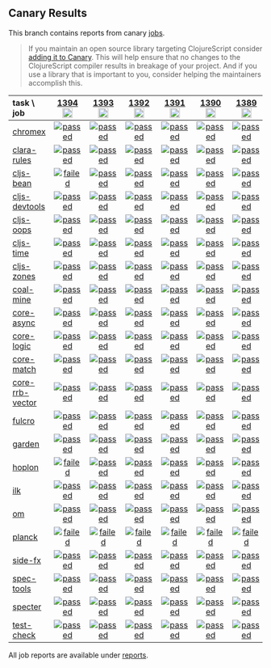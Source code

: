 ## Canary Results

This branch contains reports from canary [jobs](https://github.com/cljs-oss/canary/tree/jobs).

> If you maintain an open source library targeting ClojureScript consider [adding it to Canary](https://github.com/cljs-oss/canary/tree/master#how-to-participate). This will help ensure that no changes to the ClojureScript compiler results in breakage of your project. And if you use a library that is important to you, consider helping the maintainers accomplish this.

[//]: # (begin_overview_table)

| task \ job | <a href="reports/2020/05/04/job-001394-1.10.755-f4631853" title="job #1394&#xA;&#xA;job&#xA;&#xA;requested by BinaryAge Bot (@babot) on 2020-05-04T11:02:22Z">1394<br/><img width=20 height=20 src="https://avatars0.githubusercontent.com/u/1476765?v=4&s=60"></a> | <a href="reports/2020/05/03/job-001393-1.10.753-917e1d23" title="job #1393&#xA;&#xA;job&#xA;&#xA;requested by BinaryAge Bot (@babot) on 2020-05-03T11:02:25Z">1393<br/><img width=20 height=20 src="https://avatars0.githubusercontent.com/u/1476765?v=4&s=60"></a> | <a href="reports/2020/05/02/job-001392-1.10.753-917e1d23" title="job #1392&#xA;&#xA;job&#xA;&#xA;requested by BinaryAge Bot (@babot) on 2020-05-02T11:02:18Z">1392<br/><img width=20 height=20 src="https://avatars0.githubusercontent.com/u/1476765?v=4&s=60"></a> | <a href="reports/2020/05/01/job-001391-1.10.751-052204d9" title="job #1391&#xA;&#xA;job&#xA;&#xA;requested by BinaryAge Bot (@babot) on 2020-05-01T11:02:18Z">1391<br/><img width=20 height=20 src="https://avatars0.githubusercontent.com/u/1476765?v=4&s=60"></a> | <a href="reports/2020/04/30/job-001390-1.10.749-2f8dd2ef" title="job #1390&#xA;&#xA;job&#xA;&#xA;requested by BinaryAge Bot (@babot) on 2020-04-30T11:02:30Z">1390<br/><img width=20 height=20 src="https://avatars0.githubusercontent.com/u/1476765?v=4&s=60"></a> | <a href="reports/2020/04/29/job-001389-1.10.748-419cd4b2" title="job #1389&#xA;&#xA;job&#xA;&#xA;requested by BinaryAge Bot (@babot) on 2020-04-29T11:02:13Z">1389<br/><img width=20 height=20 src="https://avatars0.githubusercontent.com/u/1476765?v=4&s=60"></a> | <a href="reports/2020/04/28/job-001388-1.10.748-419cd4b2" title="job #1388&#xA;&#xA;job&#xA;&#xA;requested by BinaryAge Bot (@babot) on 2020-04-28T11:02:26Z">1388<br/><img width=20 height=20 src="https://avatars0.githubusercontent.com/u/1476765?v=4&s=60"></a> | <a href="reports/2020/04/27/job-001387-1.10.748-419cd4b2" title="job #1387&#xA;&#xA;job&#xA;&#xA;requested by BinaryAge Bot (@babot) on 2020-04-27T11:02:32Z">1387<br/><img width=20 height=20 src="https://avatars0.githubusercontent.com/u/1476765?v=4&s=60"></a> | <a href="reports/2020/04/26/job-001386-1.10.744-6a6e4e30" title="job #1386&#xA;&#xA;job&#xA;&#xA;requested by BinaryAge Bot (@babot) on 2020-04-26T11:02:15Z">1386<br/><img width=20 height=20 src="https://avatars0.githubusercontent.com/u/1476765?v=4&s=60"></a> | <a href="reports/2020/04/25/job-001385-1.10.741-799d62fe" title="job #1385&#xA;&#xA;job&#xA;&#xA;requested by BinaryAge Bot (@babot) on 2020-04-25T11:02:14Z">1385<br/><img width=20 height=20 src="https://avatars0.githubusercontent.com/u/1476765?v=4&s=60"></a> |
| :--- | :---: | :---: | :---: | :---: | :---: | :---: | :---: | :---: | :---: | :---: |
| [chromex](https://github.com/binaryage/chromex) | <a href="reports/2020/05/04/job-001394-1.10.755-f4631853#-chromex"><img title="passed" src="http://box.binaryage.com/s-passed.svg"><a> | <a href="reports/2020/05/03/job-001393-1.10.753-917e1d23#-chromex"><img title="passed" src="http://box.binaryage.com/s-passed.svg"><a> | <a href="reports/2020/05/02/job-001392-1.10.753-917e1d23#-chromex"><img title="passed" src="http://box.binaryage.com/s-passed.svg"><a> | <a href="reports/2020/05/01/job-001391-1.10.751-052204d9#-chromex"><img title="passed" src="http://box.binaryage.com/s-passed.svg"><a> | <a href="reports/2020/04/30/job-001390-1.10.749-2f8dd2ef#-chromex"><img title="passed" src="http://box.binaryage.com/s-passed.svg"><a> | <a href="reports/2020/04/29/job-001389-1.10.748-419cd4b2#-chromex"><img title="passed" src="http://box.binaryage.com/s-passed.svg"><a> | <a href="reports/2020/04/28/job-001388-1.10.748-419cd4b2#-chromex"><img title="passed" src="http://box.binaryage.com/s-passed.svg"><a> | <a href="reports/2020/04/27/job-001387-1.10.748-419cd4b2#-chromex"><img title="passed" src="http://box.binaryage.com/s-passed.svg"><a> | <a href="reports/2020/04/26/job-001386-1.10.744-6a6e4e30#-chromex"><img title="passed" src="http://box.binaryage.com/s-passed.svg"><a> | <a href="reports/2020/04/25/job-001385-1.10.741-799d62fe#-chromex"><img title="passed" src="http://box.binaryage.com/s-passed.svg"><a> |
| [clara-rules](https://github.com/cerner/clara-rules) | <a href="reports/2020/05/04/job-001394-1.10.755-f4631853#-clara-rules"><img title="passed" src="http://box.binaryage.com/s-passed.svg"><a> | <a href="reports/2020/05/03/job-001393-1.10.753-917e1d23#-clara-rules"><img title="passed" src="http://box.binaryage.com/s-passed.svg"><a> | <a href="reports/2020/05/02/job-001392-1.10.753-917e1d23#-clara-rules"><img title="passed" src="http://box.binaryage.com/s-passed.svg"><a> | <a href="reports/2020/05/01/job-001391-1.10.751-052204d9#-clara-rules"><img title="passed" src="http://box.binaryage.com/s-passed.svg"><a> | <a href="reports/2020/04/30/job-001390-1.10.749-2f8dd2ef#-clara-rules"><img title="passed" src="http://box.binaryage.com/s-passed.svg"><a> | <a href="reports/2020/04/29/job-001389-1.10.748-419cd4b2#-clara-rules"><img title="passed" src="http://box.binaryage.com/s-passed.svg"><a> | <a href="reports/2020/04/28/job-001388-1.10.748-419cd4b2#-clara-rules"><img title="passed" src="http://box.binaryage.com/s-passed.svg"><a> | <a href="reports/2020/04/27/job-001387-1.10.748-419cd4b2#-clara-rules"><img title="passed" src="http://box.binaryage.com/s-passed.svg"><a> | <a href="reports/2020/04/26/job-001386-1.10.744-6a6e4e30#-clara-rules"><img title="passed" src="http://box.binaryage.com/s-passed.svg"><a> | <a href="reports/2020/04/25/job-001385-1.10.741-799d62fe#-clara-rules"><img title="passed" src="http://box.binaryage.com/s-passed.svg"><a> |
| [cljs-bean](https://github.com/mfikes/cljs-bean) | <a href="reports/2020/05/04/job-001394-1.10.755-f4631853#-cljs-bean"><img title="failed" src="http://box.binaryage.com/s-failed.svg"><a> | <a href="reports/2020/05/03/job-001393-1.10.753-917e1d23#-cljs-bean"><img title="passed" src="http://box.binaryage.com/s-passed.svg"><a> | <a href="reports/2020/05/02/job-001392-1.10.753-917e1d23#-cljs-bean"><img title="passed" src="http://box.binaryage.com/s-passed.svg"><a> | <a href="reports/2020/05/01/job-001391-1.10.751-052204d9#-cljs-bean"><img title="passed" src="http://box.binaryage.com/s-passed.svg"><a> | <a href="reports/2020/04/30/job-001390-1.10.749-2f8dd2ef#-cljs-bean"><img title="passed" src="http://box.binaryage.com/s-passed.svg"><a> | <a href="reports/2020/04/29/job-001389-1.10.748-419cd4b2#-cljs-bean"><img title="passed" src="http://box.binaryage.com/s-passed.svg"><a> | <a href="reports/2020/04/28/job-001388-1.10.748-419cd4b2#-cljs-bean"><img title="passed" src="http://box.binaryage.com/s-passed.svg"><a> | <a href="reports/2020/04/27/job-001387-1.10.748-419cd4b2#-cljs-bean"><img title="passed" src="http://box.binaryage.com/s-passed.svg"><a> | <a href="reports/2020/04/26/job-001386-1.10.744-6a6e4e30#-cljs-bean"><img title="passed" src="http://box.binaryage.com/s-passed.svg"><a> | <a href="reports/2020/04/25/job-001385-1.10.741-799d62fe#-cljs-bean"><img title="passed" src="http://box.binaryage.com/s-passed.svg"><a> |
| [cljs-devtools](https://github.com/binaryage/cljs-devtools) | <a href="reports/2020/05/04/job-001394-1.10.755-f4631853#-cljs-devtools"><img title="passed" src="http://box.binaryage.com/s-passed.svg"><a> | <a href="reports/2020/05/03/job-001393-1.10.753-917e1d23#-cljs-devtools"><img title="passed" src="http://box.binaryage.com/s-passed.svg"><a> | <a href="reports/2020/05/02/job-001392-1.10.753-917e1d23#-cljs-devtools"><img title="passed" src="http://box.binaryage.com/s-passed.svg"><a> | <a href="reports/2020/05/01/job-001391-1.10.751-052204d9#-cljs-devtools"><img title="passed" src="http://box.binaryage.com/s-passed.svg"><a> | <a href="reports/2020/04/30/job-001390-1.10.749-2f8dd2ef#-cljs-devtools"><img title="passed" src="http://box.binaryage.com/s-passed.svg"><a> | <a href="reports/2020/04/29/job-001389-1.10.748-419cd4b2#-cljs-devtools"><img title="passed" src="http://box.binaryage.com/s-passed.svg"><a> | <a href="reports/2020/04/28/job-001388-1.10.748-419cd4b2#-cljs-devtools"><img title="passed" src="http://box.binaryage.com/s-passed.svg"><a> | <a href="reports/2020/04/27/job-001387-1.10.748-419cd4b2#-cljs-devtools"><img title="passed" src="http://box.binaryage.com/s-passed.svg"><a> | <a href="reports/2020/04/26/job-001386-1.10.744-6a6e4e30#-cljs-devtools"><img title="passed" src="http://box.binaryage.com/s-passed.svg"><a> | <a href="reports/2020/04/25/job-001385-1.10.741-799d62fe#-cljs-devtools"><img title="passed" src="http://box.binaryage.com/s-passed.svg"><a> |
| [cljs-oops](https://github.com/binaryage/cljs-oops) | <a href="reports/2020/05/04/job-001394-1.10.755-f4631853#-cljs-oops"><img title="passed" src="http://box.binaryage.com/s-passed.svg"><a> | <a href="reports/2020/05/03/job-001393-1.10.753-917e1d23#-cljs-oops"><img title="passed" src="http://box.binaryage.com/s-passed.svg"><a> | <a href="reports/2020/05/02/job-001392-1.10.753-917e1d23#-cljs-oops"><img title="passed" src="http://box.binaryage.com/s-passed.svg"><a> | <a href="reports/2020/05/01/job-001391-1.10.751-052204d9#-cljs-oops"><img title="passed" src="http://box.binaryage.com/s-passed.svg"><a> | <a href="reports/2020/04/30/job-001390-1.10.749-2f8dd2ef#-cljs-oops"><img title="passed" src="http://box.binaryage.com/s-passed.svg"><a> | <a href="reports/2020/04/29/job-001389-1.10.748-419cd4b2#-cljs-oops"><img title="passed" src="http://box.binaryage.com/s-passed.svg"><a> | <a href="reports/2020/04/28/job-001388-1.10.748-419cd4b2#-cljs-oops"><img title="passed" src="http://box.binaryage.com/s-passed.svg"><a> | <a href="reports/2020/04/27/job-001387-1.10.748-419cd4b2#-cljs-oops"><img title="passed" src="http://box.binaryage.com/s-passed.svg"><a> | <a href="reports/2020/04/26/job-001386-1.10.744-6a6e4e30#-cljs-oops"><img title="passed" src="http://box.binaryage.com/s-passed.svg"><a> | <a href="reports/2020/04/25/job-001385-1.10.741-799d62fe#-cljs-oops"><img title="passed" src="http://box.binaryage.com/s-passed.svg"><a> |
| [cljs-time](https://github.com/andrewmcveigh/cljs-time) | <a href="reports/2020/05/04/job-001394-1.10.755-f4631853#-cljs-time"><img title="passed" src="http://box.binaryage.com/s-passed.svg"><a> | <a href="reports/2020/05/03/job-001393-1.10.753-917e1d23#-cljs-time"><img title="passed" src="http://box.binaryage.com/s-passed.svg"><a> | <a href="reports/2020/05/02/job-001392-1.10.753-917e1d23#-cljs-time"><img title="passed" src="http://box.binaryage.com/s-passed.svg"><a> | <a href="reports/2020/05/01/job-001391-1.10.751-052204d9#-cljs-time"><img title="passed" src="http://box.binaryage.com/s-passed.svg"><a> | <a href="reports/2020/04/30/job-001390-1.10.749-2f8dd2ef#-cljs-time"><img title="passed" src="http://box.binaryage.com/s-passed.svg"><a> | <a href="reports/2020/04/29/job-001389-1.10.748-419cd4b2#-cljs-time"><img title="passed" src="http://box.binaryage.com/s-passed.svg"><a> | <a href="reports/2020/04/28/job-001388-1.10.748-419cd4b2#-cljs-time"><img title="passed" src="http://box.binaryage.com/s-passed.svg"><a> | <a href="reports/2020/04/27/job-001387-1.10.748-419cd4b2#-cljs-time"><img title="passed" src="http://box.binaryage.com/s-passed.svg"><a> | <a href="reports/2020/04/26/job-001386-1.10.744-6a6e4e30#-cljs-time"><img title="passed" src="http://box.binaryage.com/s-passed.svg"><a> | <a href="reports/2020/04/25/job-001385-1.10.741-799d62fe#-cljs-time"><img title="passed" src="http://box.binaryage.com/s-passed.svg"><a> |
| [cljs-zones](https://github.com/binaryage/cljs-zones) | <a href="reports/2020/05/04/job-001394-1.10.755-f4631853#-cljs-zones"><img title="passed" src="http://box.binaryage.com/s-passed.svg"><a> | <a href="reports/2020/05/03/job-001393-1.10.753-917e1d23#-cljs-zones"><img title="passed" src="http://box.binaryage.com/s-passed.svg"><a> | <a href="reports/2020/05/02/job-001392-1.10.753-917e1d23#-cljs-zones"><img title="passed" src="http://box.binaryage.com/s-passed.svg"><a> | <a href="reports/2020/05/01/job-001391-1.10.751-052204d9#-cljs-zones"><img title="passed" src="http://box.binaryage.com/s-passed.svg"><a> | <a href="reports/2020/04/30/job-001390-1.10.749-2f8dd2ef#-cljs-zones"><img title="passed" src="http://box.binaryage.com/s-passed.svg"><a> | <a href="reports/2020/04/29/job-001389-1.10.748-419cd4b2#-cljs-zones"><img title="passed" src="http://box.binaryage.com/s-passed.svg"><a> | <a href="reports/2020/04/28/job-001388-1.10.748-419cd4b2#-cljs-zones"><img title="passed" src="http://box.binaryage.com/s-passed.svg"><a> | <a href="reports/2020/04/27/job-001387-1.10.748-419cd4b2#-cljs-zones"><img title="passed" src="http://box.binaryage.com/s-passed.svg"><a> | <a href="reports/2020/04/26/job-001386-1.10.744-6a6e4e30#-cljs-zones"><img title="passed" src="http://box.binaryage.com/s-passed.svg"><a> | <a href="reports/2020/04/25/job-001385-1.10.741-799d62fe#-cljs-zones"><img title="passed" src="http://box.binaryage.com/s-passed.svg"><a> |
| [coal-mine](https://github.com/mfikes/coal-mine) | <a href="reports/2020/05/04/job-001394-1.10.755-f4631853#-coal-mine"><img title="passed" src="http://box.binaryage.com/s-passed.svg"><a> | <a href="reports/2020/05/03/job-001393-1.10.753-917e1d23#-coal-mine"><img title="passed" src="http://box.binaryage.com/s-passed.svg"><a> | <a href="reports/2020/05/02/job-001392-1.10.753-917e1d23#-coal-mine"><img title="passed" src="http://box.binaryage.com/s-passed.svg"><a> | <a href="reports/2020/05/01/job-001391-1.10.751-052204d9#-coal-mine"><img title="passed" src="http://box.binaryage.com/s-passed.svg"><a> | <a href="reports/2020/04/30/job-001390-1.10.749-2f8dd2ef#-coal-mine"><img title="passed" src="http://box.binaryage.com/s-passed.svg"><a> | <a href="reports/2020/04/29/job-001389-1.10.748-419cd4b2#-coal-mine"><img title="passed" src="http://box.binaryage.com/s-passed.svg"><a> | <a href="reports/2020/04/28/job-001388-1.10.748-419cd4b2#-coal-mine"><img title="passed" src="http://box.binaryage.com/s-passed.svg"><a> | <a href="reports/2020/04/27/job-001387-1.10.748-419cd4b2#-coal-mine"><img title="passed" src="http://box.binaryage.com/s-passed.svg"><a> | <a href="reports/2020/04/26/job-001386-1.10.744-6a6e4e30#-coal-mine"><img title="passed" src="http://box.binaryage.com/s-passed.svg"><a> | <a href="reports/2020/04/25/job-001385-1.10.741-799d62fe#-coal-mine"><img title="passed" src="http://box.binaryage.com/s-passed.svg"><a> |
| [core-async](https://github.com/clojure/core.async) | <a href="reports/2020/05/04/job-001394-1.10.755-f4631853#-core-async"><img title="passed" src="http://box.binaryage.com/s-passed.svg"><a> | <a href="reports/2020/05/03/job-001393-1.10.753-917e1d23#-core-async"><img title="passed" src="http://box.binaryage.com/s-passed.svg"><a> | <a href="reports/2020/05/02/job-001392-1.10.753-917e1d23#-core-async"><img title="passed" src="http://box.binaryage.com/s-passed.svg"><a> | <a href="reports/2020/05/01/job-001391-1.10.751-052204d9#-core-async"><img title="passed" src="http://box.binaryage.com/s-passed.svg"><a> | <a href="reports/2020/04/30/job-001390-1.10.749-2f8dd2ef#-core-async"><img title="passed" src="http://box.binaryage.com/s-passed.svg"><a> | <a href="reports/2020/04/29/job-001389-1.10.748-419cd4b2#-core-async"><img title="passed" src="http://box.binaryage.com/s-passed.svg"><a> | <a href="reports/2020/04/28/job-001388-1.10.748-419cd4b2#-core-async"><img title="passed" src="http://box.binaryage.com/s-passed.svg"><a> | <a href="reports/2020/04/27/job-001387-1.10.748-419cd4b2#-core-async"><img title="passed" src="http://box.binaryage.com/s-passed.svg"><a> | <a href="reports/2020/04/26/job-001386-1.10.744-6a6e4e30#-core-async"><img title="passed" src="http://box.binaryage.com/s-passed.svg"><a> | <a href="reports/2020/04/25/job-001385-1.10.741-799d62fe#-core-async"><img title="passed" src="http://box.binaryage.com/s-passed.svg"><a> |
| [core-logic](https://github.com/clojure/core.logic) | <a href="reports/2020/05/04/job-001394-1.10.755-f4631853#-core-logic"><img title="passed" src="http://box.binaryage.com/s-passed.svg"><a> | <a href="reports/2020/05/03/job-001393-1.10.753-917e1d23#-core-logic"><img title="passed" src="http://box.binaryage.com/s-passed.svg"><a> | <a href="reports/2020/05/02/job-001392-1.10.753-917e1d23#-core-logic"><img title="passed" src="http://box.binaryage.com/s-passed.svg"><a> | <a href="reports/2020/05/01/job-001391-1.10.751-052204d9#-core-logic"><img title="passed" src="http://box.binaryage.com/s-passed.svg"><a> | <a href="reports/2020/04/30/job-001390-1.10.749-2f8dd2ef#-core-logic"><img title="passed" src="http://box.binaryage.com/s-passed.svg"><a> | <a href="reports/2020/04/29/job-001389-1.10.748-419cd4b2#-core-logic"><img title="passed" src="http://box.binaryage.com/s-passed.svg"><a> | <a href="reports/2020/04/28/job-001388-1.10.748-419cd4b2#-core-logic"><img title="passed" src="http://box.binaryage.com/s-passed.svg"><a> | <a href="reports/2020/04/27/job-001387-1.10.748-419cd4b2#-core-logic"><img title="passed" src="http://box.binaryage.com/s-passed.svg"><a> | <a href="reports/2020/04/26/job-001386-1.10.744-6a6e4e30#-core-logic"><img title="passed" src="http://box.binaryage.com/s-passed.svg"><a> | <a href="reports/2020/04/25/job-001385-1.10.741-799d62fe#-core-logic"><img title="passed" src="http://box.binaryage.com/s-passed.svg"><a> |
| [core-match](https://github.com/clojure/core.match) | <a href="reports/2020/05/04/job-001394-1.10.755-f4631853#-core-match"><img title="passed" src="http://box.binaryage.com/s-passed.svg"><a> | <a href="reports/2020/05/03/job-001393-1.10.753-917e1d23#-core-match"><img title="passed" src="http://box.binaryage.com/s-passed.svg"><a> | <a href="reports/2020/05/02/job-001392-1.10.753-917e1d23#-core-match"><img title="passed" src="http://box.binaryage.com/s-passed.svg"><a> | <a href="reports/2020/05/01/job-001391-1.10.751-052204d9#-core-match"><img title="passed" src="http://box.binaryage.com/s-passed.svg"><a> | <a href="reports/2020/04/30/job-001390-1.10.749-2f8dd2ef#-core-match"><img title="passed" src="http://box.binaryage.com/s-passed.svg"><a> | <a href="reports/2020/04/29/job-001389-1.10.748-419cd4b2#-core-match"><img title="passed" src="http://box.binaryage.com/s-passed.svg"><a> | <a href="reports/2020/04/28/job-001388-1.10.748-419cd4b2#-core-match"><img title="passed" src="http://box.binaryage.com/s-passed.svg"><a> | <a href="reports/2020/04/27/job-001387-1.10.748-419cd4b2#-core-match"><img title="passed" src="http://box.binaryage.com/s-passed.svg"><a> | <a href="reports/2020/04/26/job-001386-1.10.744-6a6e4e30#-core-match"><img title="passed" src="http://box.binaryage.com/s-passed.svg"><a> | <a href="reports/2020/04/25/job-001385-1.10.741-799d62fe#-core-match"><img title="passed" src="http://box.binaryage.com/s-passed.svg"><a> |
| [core-rrb-vector](https://github.com/clojure/core.rrb-vector) | <a href="reports/2020/05/04/job-001394-1.10.755-f4631853#-core-rrb-vector"><img title="passed" src="http://box.binaryage.com/s-passed.svg"><a> | <a href="reports/2020/05/03/job-001393-1.10.753-917e1d23#-core-rrb-vector"><img title="passed" src="http://box.binaryage.com/s-passed.svg"><a> | <a href="reports/2020/05/02/job-001392-1.10.753-917e1d23#-core-rrb-vector"><img title="passed" src="http://box.binaryage.com/s-passed.svg"><a> | <a href="reports/2020/05/01/job-001391-1.10.751-052204d9#-core-rrb-vector"><img title="passed" src="http://box.binaryage.com/s-passed.svg"><a> | <a href="reports/2020/04/30/job-001390-1.10.749-2f8dd2ef#-core-rrb-vector"><img title="passed" src="http://box.binaryage.com/s-passed.svg"><a> | <a href="reports/2020/04/29/job-001389-1.10.748-419cd4b2#-core-rrb-vector"><img title="passed" src="http://box.binaryage.com/s-passed.svg"><a> | <a href="reports/2020/04/28/job-001388-1.10.748-419cd4b2#-core-rrb-vector"><img title="passed" src="http://box.binaryage.com/s-passed.svg"><a> | <a href="reports/2020/04/27/job-001387-1.10.748-419cd4b2#-core-rrb-vector"><img title="passed" src="http://box.binaryage.com/s-passed.svg"><a> | <a href="reports/2020/04/26/job-001386-1.10.744-6a6e4e30#-core-rrb-vector"><img title="passed" src="http://box.binaryage.com/s-passed.svg"><a> | <a href="reports/2020/04/25/job-001385-1.10.741-799d62fe#-core-rrb-vector"><img title="passed" src="http://box.binaryage.com/s-passed.svg"><a> |
| [fulcro](https://github.com/fulcrologic/fulcro) | <a href="reports/2020/05/04/job-001394-1.10.755-f4631853#-fulcro"><img title="passed" src="http://box.binaryage.com/s-passed.svg"><a> | <a href="reports/2020/05/03/job-001393-1.10.753-917e1d23#-fulcro"><img title="passed" src="http://box.binaryage.com/s-passed.svg"><a> | <a href="reports/2020/05/02/job-001392-1.10.753-917e1d23#-fulcro"><img title="passed" src="http://box.binaryage.com/s-passed.svg"><a> | <a href="reports/2020/05/01/job-001391-1.10.751-052204d9#-fulcro"><img title="passed" src="http://box.binaryage.com/s-passed.svg"><a> | <a href="reports/2020/04/30/job-001390-1.10.749-2f8dd2ef#-fulcro"><img title="passed" src="http://box.binaryage.com/s-passed.svg"><a> | <a href="reports/2020/04/29/job-001389-1.10.748-419cd4b2#-fulcro"><img title="passed" src="http://box.binaryage.com/s-passed.svg"><a> | <a href="reports/2020/04/28/job-001388-1.10.748-419cd4b2#-fulcro"><img title="passed" src="http://box.binaryage.com/s-passed.svg"><a> | <a href="reports/2020/04/27/job-001387-1.10.748-419cd4b2#-fulcro"><img title="passed" src="http://box.binaryage.com/s-passed.svg"><a> | <a href="reports/2020/04/26/job-001386-1.10.744-6a6e4e30#-fulcro"><img title="passed" src="http://box.binaryage.com/s-passed.svg"><a> | <a href="reports/2020/04/25/job-001385-1.10.741-799d62fe#-fulcro"><img title="passed" src="http://box.binaryage.com/s-passed.svg"><a> |
| [garden](https://github.com/noprompt/garden) | <a href="reports/2020/05/04/job-001394-1.10.755-f4631853#-garden"><img title="passed" src="http://box.binaryage.com/s-passed.svg"><a> | <a href="reports/2020/05/03/job-001393-1.10.753-917e1d23#-garden"><img title="passed" src="http://box.binaryage.com/s-passed.svg"><a> | <a href="reports/2020/05/02/job-001392-1.10.753-917e1d23#-garden"><img title="passed" src="http://box.binaryage.com/s-passed.svg"><a> | <a href="reports/2020/05/01/job-001391-1.10.751-052204d9#-garden"><img title="passed" src="http://box.binaryage.com/s-passed.svg"><a> | <a href="reports/2020/04/30/job-001390-1.10.749-2f8dd2ef#-garden"><img title="passed" src="http://box.binaryage.com/s-passed.svg"><a> | <a href="reports/2020/04/29/job-001389-1.10.748-419cd4b2#-garden"><img title="passed" src="http://box.binaryage.com/s-passed.svg"><a> | <a href="reports/2020/04/28/job-001388-1.10.748-419cd4b2#-garden"><img title="passed" src="http://box.binaryage.com/s-passed.svg"><a> | <a href="reports/2020/04/27/job-001387-1.10.748-419cd4b2#-garden"><img title="passed" src="http://box.binaryage.com/s-passed.svg"><a> | <a href="reports/2020/04/26/job-001386-1.10.744-6a6e4e30#-garden"><img title="passed" src="http://box.binaryage.com/s-passed.svg"><a> | <a href="reports/2020/04/25/job-001385-1.10.741-799d62fe#-garden"><img title="passed" src="http://box.binaryage.com/s-passed.svg"><a> |
| [hoplon](https://github.com/hoplon/hoplon) | <a href="reports/2020/05/04/job-001394-1.10.755-f4631853#-hoplon"><img title="failed" src="http://box.binaryage.com/s-failed.svg"><a> | <a href="reports/2020/05/03/job-001393-1.10.753-917e1d23#-hoplon"><img title="passed" src="http://box.binaryage.com/s-passed.svg"><a> | <a href="reports/2020/05/02/job-001392-1.10.753-917e1d23#-hoplon"><img title="passed" src="http://box.binaryage.com/s-passed.svg"><a> | <a href="reports/2020/05/01/job-001391-1.10.751-052204d9#-hoplon"><img title="passed" src="http://box.binaryage.com/s-passed.svg"><a> | <a href="reports/2020/04/30/job-001390-1.10.749-2f8dd2ef#-hoplon"><img title="passed" src="http://box.binaryage.com/s-passed.svg"><a> | <a href="reports/2020/04/29/job-001389-1.10.748-419cd4b2#-hoplon"><img title="passed" src="http://box.binaryage.com/s-passed.svg"><a> | <a href="reports/2020/04/28/job-001388-1.10.748-419cd4b2#-hoplon"><img title="passed" src="http://box.binaryage.com/s-passed.svg"><a> | <a href="reports/2020/04/27/job-001387-1.10.748-419cd4b2#-hoplon"><img title="passed" src="http://box.binaryage.com/s-passed.svg"><a> | <a href="reports/2020/04/26/job-001386-1.10.744-6a6e4e30#-hoplon"><img title="passed" src="http://box.binaryage.com/s-passed.svg"><a> | <a href="reports/2020/04/25/job-001385-1.10.741-799d62fe#-hoplon"><img title="passed" src="http://box.binaryage.com/s-passed.svg"><a> |
| [ilk](https://github.com/mfikes/ilk) | <a href="reports/2020/05/04/job-001394-1.10.755-f4631853#-ilk"><img title="passed" src="http://box.binaryage.com/s-passed.svg"><a> | <a href="reports/2020/05/03/job-001393-1.10.753-917e1d23#-ilk"><img title="passed" src="http://box.binaryage.com/s-passed.svg"><a> | <a href="reports/2020/05/02/job-001392-1.10.753-917e1d23#-ilk"><img title="passed" src="http://box.binaryage.com/s-passed.svg"><a> | <a href="reports/2020/05/01/job-001391-1.10.751-052204d9#-ilk"><img title="passed" src="http://box.binaryage.com/s-passed.svg"><a> | <a href="reports/2020/04/30/job-001390-1.10.749-2f8dd2ef#-ilk"><img title="passed" src="http://box.binaryage.com/s-passed.svg"><a> | <a href="reports/2020/04/29/job-001389-1.10.748-419cd4b2#-ilk"><img title="passed" src="http://box.binaryage.com/s-passed.svg"><a> | <a href="reports/2020/04/28/job-001388-1.10.748-419cd4b2#-ilk"><img title="passed" src="http://box.binaryage.com/s-passed.svg"><a> | <a href="reports/2020/04/27/job-001387-1.10.748-419cd4b2#-ilk"><img title="passed" src="http://box.binaryage.com/s-passed.svg"><a> | <a href="reports/2020/04/26/job-001386-1.10.744-6a6e4e30#-ilk"><img title="passed" src="http://box.binaryage.com/s-passed.svg"><a> | <a href="reports/2020/04/25/job-001385-1.10.741-799d62fe#-ilk"><img title="passed" src="http://box.binaryage.com/s-passed.svg"><a> |
| [om](https://github.com/omcljs/om) | <a href="reports/2020/05/04/job-001394-1.10.755-f4631853#-om"><img title="passed" src="http://box.binaryage.com/s-passed.svg"><a> | <a href="reports/2020/05/03/job-001393-1.10.753-917e1d23#-om"><img title="passed" src="http://box.binaryage.com/s-passed.svg"><a> | <a href="reports/2020/05/02/job-001392-1.10.753-917e1d23#-om"><img title="passed" src="http://box.binaryage.com/s-passed.svg"><a> | <a href="reports/2020/05/01/job-001391-1.10.751-052204d9#-om"><img title="passed" src="http://box.binaryage.com/s-passed.svg"><a> | <a href="reports/2020/04/30/job-001390-1.10.749-2f8dd2ef#-om"><img title="passed" src="http://box.binaryage.com/s-passed.svg"><a> | <a href="reports/2020/04/29/job-001389-1.10.748-419cd4b2#-om"><img title="passed" src="http://box.binaryage.com/s-passed.svg"><a> | <a href="reports/2020/04/28/job-001388-1.10.748-419cd4b2#-om"><img title="passed" src="http://box.binaryage.com/s-passed.svg"><a> | <a href="reports/2020/04/27/job-001387-1.10.748-419cd4b2#-om"><img title="passed" src="http://box.binaryage.com/s-passed.svg"><a> | <a href="reports/2020/04/26/job-001386-1.10.744-6a6e4e30#-om"><img title="passed" src="http://box.binaryage.com/s-passed.svg"><a> | <a href="reports/2020/04/25/job-001385-1.10.741-799d62fe#-om"><img title="passed" src="http://box.binaryage.com/s-passed.svg"><a> |
| [planck](https://github.com/planck-repl/planck) | <a href="reports/2020/05/04/job-001394-1.10.755-f4631853#-planck"><img title="failed" src="http://box.binaryage.com/s-failed.svg"><a> | <a href="reports/2020/05/03/job-001393-1.10.753-917e1d23#-planck"><img title="failed" src="http://box.binaryage.com/s-failed.svg"><a> | <a href="reports/2020/05/02/job-001392-1.10.753-917e1d23#-planck"><img title="failed" src="http://box.binaryage.com/s-failed.svg"><a> | <a href="reports/2020/05/01/job-001391-1.10.751-052204d9#-planck"><img title="failed" src="http://box.binaryage.com/s-failed.svg"><a> | <a href="reports/2020/04/30/job-001390-1.10.749-2f8dd2ef#-planck"><img title="failed" src="http://box.binaryage.com/s-failed.svg"><a> | <a href="reports/2020/04/29/job-001389-1.10.748-419cd4b2#-planck"><img title="failed" src="http://box.binaryage.com/s-failed.svg"><a> | <a href="reports/2020/04/28/job-001388-1.10.748-419cd4b2#-planck"><img title="failed" src="http://box.binaryage.com/s-failed.svg"><a> | <a href="reports/2020/04/27/job-001387-1.10.748-419cd4b2#-planck"><img title="failed" src="http://box.binaryage.com/s-failed.svg"><a> | <a href="reports/2020/04/26/job-001386-1.10.744-6a6e4e30#-planck"><img title="failed" src="http://box.binaryage.com/s-failed.svg"><a> | <a href="reports/2020/04/25/job-001385-1.10.741-799d62fe#-planck"><img title="failed" src="http://box.binaryage.com/s-failed.svg"><a> |
| [side-fx](https://github.com/cljsrn/side-fx) | <a href="reports/2020/05/04/job-001394-1.10.755-f4631853#-side-fx"><img title="passed" src="http://box.binaryage.com/s-passed.svg"><a> | <a href="reports/2020/05/03/job-001393-1.10.753-917e1d23#-side-fx"><img title="passed" src="http://box.binaryage.com/s-passed.svg"><a> | <a href="reports/2020/05/02/job-001392-1.10.753-917e1d23#-side-fx"><img title="passed" src="http://box.binaryage.com/s-passed.svg"><a> | <a href="reports/2020/05/01/job-001391-1.10.751-052204d9#-side-fx"><img title="passed" src="http://box.binaryage.com/s-passed.svg"><a> | <a href="reports/2020/04/30/job-001390-1.10.749-2f8dd2ef#-side-fx"><img title="passed" src="http://box.binaryage.com/s-passed.svg"><a> | <a href="reports/2020/04/29/job-001389-1.10.748-419cd4b2#-side-fx"><img title="passed" src="http://box.binaryage.com/s-passed.svg"><a> | <a href="reports/2020/04/28/job-001388-1.10.748-419cd4b2#-side-fx"><img title="passed" src="http://box.binaryage.com/s-passed.svg"><a> | <a href="reports/2020/04/27/job-001387-1.10.748-419cd4b2#-side-fx"><img title="passed" src="http://box.binaryage.com/s-passed.svg"><a> | <a href="reports/2020/04/26/job-001386-1.10.744-6a6e4e30#-side-fx"><img title="passed" src="http://box.binaryage.com/s-passed.svg"><a> | <a href="reports/2020/04/25/job-001385-1.10.741-799d62fe#-side-fx"><img title="passed" src="http://box.binaryage.com/s-passed.svg"><a> |
| [spec-tools](https://github.com/metosin/spec-tools) | <a href="reports/2020/05/04/job-001394-1.10.755-f4631853#-spec-tools"><img title="passed" src="http://box.binaryage.com/s-passed.svg"><a> | <a href="reports/2020/05/03/job-001393-1.10.753-917e1d23#-spec-tools"><img title="passed" src="http://box.binaryage.com/s-passed.svg"><a> | <a href="reports/2020/05/02/job-001392-1.10.753-917e1d23#-spec-tools"><img title="passed" src="http://box.binaryage.com/s-passed.svg"><a> | <a href="reports/2020/05/01/job-001391-1.10.751-052204d9#-spec-tools"><img title="passed" src="http://box.binaryage.com/s-passed.svg"><a> | <a href="reports/2020/04/30/job-001390-1.10.749-2f8dd2ef#-spec-tools"><img title="passed" src="http://box.binaryage.com/s-passed.svg"><a> | <a href="reports/2020/04/29/job-001389-1.10.748-419cd4b2#-spec-tools"><img title="passed" src="http://box.binaryage.com/s-passed.svg"><a> | <a href="reports/2020/04/28/job-001388-1.10.748-419cd4b2#-spec-tools"><img title="passed" src="http://box.binaryage.com/s-passed.svg"><a> | <a href="reports/2020/04/27/job-001387-1.10.748-419cd4b2#-spec-tools"><img title="passed" src="http://box.binaryage.com/s-passed.svg"><a> | <a href="reports/2020/04/26/job-001386-1.10.744-6a6e4e30#-spec-tools"><img title="passed" src="http://box.binaryage.com/s-passed.svg"><a> | <a href="reports/2020/04/25/job-001385-1.10.741-799d62fe#-spec-tools"><img title="passed" src="http://box.binaryage.com/s-passed.svg"><a> |
| [specter](https://github.com/nathanmarz/specter) | <a href="reports/2020/05/04/job-001394-1.10.755-f4631853#-specter"><img title="passed" src="http://box.binaryage.com/s-passed.svg"><a> | <a href="reports/2020/05/03/job-001393-1.10.753-917e1d23#-specter"><img title="passed" src="http://box.binaryage.com/s-passed.svg"><a> | <a href="reports/2020/05/02/job-001392-1.10.753-917e1d23#-specter"><img title="passed" src="http://box.binaryage.com/s-passed.svg"><a> | <a href="reports/2020/05/01/job-001391-1.10.751-052204d9#-specter"><img title="passed" src="http://box.binaryage.com/s-passed.svg"><a> | <a href="reports/2020/04/30/job-001390-1.10.749-2f8dd2ef#-specter"><img title="passed" src="http://box.binaryage.com/s-passed.svg"><a> | <a href="reports/2020/04/29/job-001389-1.10.748-419cd4b2#-specter"><img title="passed" src="http://box.binaryage.com/s-passed.svg"><a> | <a href="reports/2020/04/28/job-001388-1.10.748-419cd4b2#-specter"><img title="passed" src="http://box.binaryage.com/s-passed.svg"><a> | <a href="reports/2020/04/27/job-001387-1.10.748-419cd4b2#-specter"><img title="passed" src="http://box.binaryage.com/s-passed.svg"><a> | <a href="reports/2020/04/26/job-001386-1.10.744-6a6e4e30#-specter"><img title="passed" src="http://box.binaryage.com/s-passed.svg"><a> | <a href="reports/2020/04/25/job-001385-1.10.741-799d62fe#-specter"><img title="passed" src="http://box.binaryage.com/s-passed.svg"><a> |
| [test-check](https://github.com/clojure/test.check) | <a href="reports/2020/05/04/job-001394-1.10.755-f4631853#-test-check"><img title="passed" src="http://box.binaryage.com/s-passed.svg"><a> | <a href="reports/2020/05/03/job-001393-1.10.753-917e1d23#-test-check"><img title="passed" src="http://box.binaryage.com/s-passed.svg"><a> | <a href="reports/2020/05/02/job-001392-1.10.753-917e1d23#-test-check"><img title="passed" src="http://box.binaryage.com/s-passed.svg"><a> | <a href="reports/2020/05/01/job-001391-1.10.751-052204d9#-test-check"><img title="passed" src="http://box.binaryage.com/s-passed.svg"><a> | <a href="reports/2020/04/30/job-001390-1.10.749-2f8dd2ef#-test-check"><img title="passed" src="http://box.binaryage.com/s-passed.svg"><a> | <a href="reports/2020/04/29/job-001389-1.10.748-419cd4b2#-test-check"><img title="passed" src="http://box.binaryage.com/s-passed.svg"><a> | <a href="reports/2020/04/28/job-001388-1.10.748-419cd4b2#-test-check"><img title="passed" src="http://box.binaryage.com/s-passed.svg"><a> | <a href="reports/2020/04/27/job-001387-1.10.748-419cd4b2#-test-check"><img title="passed" src="http://box.binaryage.com/s-passed.svg"><a> | <a href="reports/2020/04/26/job-001386-1.10.744-6a6e4e30#-test-check"><img title="passed" src="http://box.binaryage.com/s-passed.svg"><a> | <a href="reports/2020/04/25/job-001385-1.10.741-799d62fe#-test-check"><img title="failed" src="http://box.binaryage.com/s-failed.svg"><a> |

[//]: # (end_overview_table)

All job reports are available under [reports](reports).
